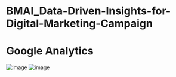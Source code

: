 # BMAI_Data-Driven-Insights-for-Digital-Marketing-Campaign

# Google Analytics

![image](https://github.com/user-attachments/assets/19caecc2-945e-4d82-bdb4-b41b0144b917)    ![image](https://github.com/user-attachments/assets/a5747d9d-a970-4664-99b8-962b8d4c0555)


